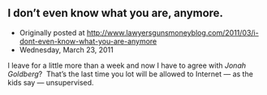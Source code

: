 ## I don’t even know what you are, anymore.

 * Originally posted at http://www.lawyersgunsmoneyblog.com/2011/03/i-dont-even-know-what-you-are-anymore
 * Wednesday, March 23, 2011

I leave for a little more than a week and now I have to agree with _Jonah Goldberg_?  That’s the last time you lot will be allowed to Internet — as the kids say — unsupervised.